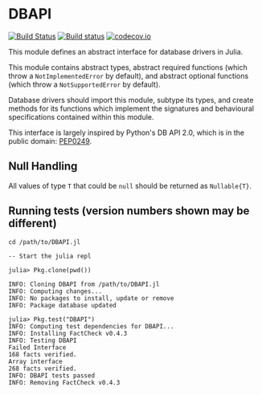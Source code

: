 # DBAPI

[![Build Status](https://travis-ci.org/JuliaDB/DBAPI.jl.svg)](https://travis-ci.org/JuliaDB/DBAPI.jl) [![Build status](https://ci.appveyor.com/api/projects/status/xf6c75kxvtluiuit?svg=true)](https://ci.appveyor.com/project/iamed2/dbapi-jl)
 [![codecov.io](http://codecov.io/github/JuliaDB/DBAPI.jl/coverage.svg?branch=master)](http://codecov.io/github/JuliaDB/DBAPI.jl?branch=master)

This module defines an abstract interface for database drivers in Julia.

This module contains abstract types, abstract required functions (which throw
a `NotImplementedError` by default), and abstract optional functions (which
throw a `NotSupportedError` by default).

Database drivers should import this module, subtype its types, and create
methods for its functions which implement the signatures and behavioural
specifications contained within this module.

This interface is largely inspired by Python's DB API 2.0, which is in the
public domain: [PEP0249](https://www.python.org/dev/peps/pep-0249).


## Null Handling

All values of type `T` that could be `null` should be returned as 
`Nullable{T}`. 

## Running tests (version numbers shown may be different)

```
cd /path/to/DBAPI.jl

-- Start the julia repl

julia> Pkg.clone(pwd())

INFO: Cloning DBAPI from /path/to/DBAPI.jl
INFO: Computing changes...
INFO: No packages to install, update or remove
INFO: Package database updated

julia> Pkg.test("DBAPI")
INFO: Computing test dependencies for DBAPI...
INFO: Installing FactCheck v0.4.3
INFO: Testing DBAPI
Failed Interface
168 facts verified.
Array interface
268 facts verified.
INFO: DBAPI tests passed
INFO: Removing FactCheck v0.4.3
```
